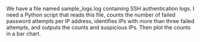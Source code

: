 We have a file named sample_logs.log containing SSH authentication logs. I need a Python script that reads this file, counts the number of failed password attempts per IP address, identifies IPs with more than three failed attempts, and outputs the counts and suspicious IPs. Then plot the counts in a bar chart.